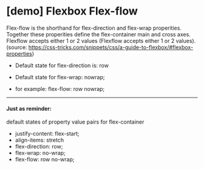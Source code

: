 # [demo] Flexbox Flex-flow

Flex-flow is the shorthand for flex-direction and flex-wrap properities. Together these properities define the flex-container main and cross axes. Flexflow accepts either 1 or 2 values (Flexflow accepts either 1 or 2 values). (source: https://css-tricks.com/snippets/css/a-guide-to-flexbox/#flexbox-properties)

- Default state for flex-direction is: row
- Default state for flex-wrap: nowrap;

- for example: flex-flow: row nowrap; 

---

#### Just as reminder:
default states of property value pairs for flex-container
- justify-content: flex-start;
- align-items: stretch
- flex-direction: row;
- flex-wrap: no-wrap;
- flex-flow: row no-wrap;
